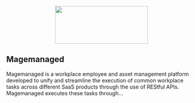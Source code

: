 <p align='center'>
  <a href='https://github.com/ArthurGartner/magemanaged-webapp'>
    <img src='https://user-images.githubusercontent.com/40064946/165388455-62700757-2e58-485f-9c35-14475e3a8d45.svg' width='70%' height='100'/>
  </a>
</p>

## Magemanaged

Magemanaged is a workplace employee and asset management platform developed to unify and streamline the execution of common workplace tasks across different SaaS products through the use of REStful APIs. Magemanaged executes these tasks through...

